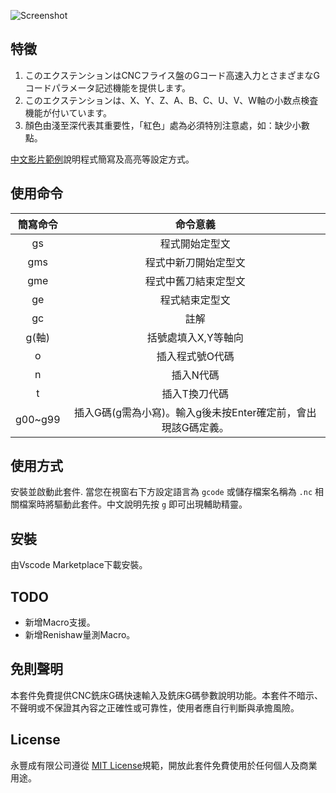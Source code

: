 ![Screenshot](https://raw.githubusercontent.com/syzlmr/milling-gcode-snippet/master/images/gcode.gif)

## 特徵

1. このエクステンションはCNCフライス盤のGコード高速入力とさまざまなGコードパラメータ記述機能を提供します。
2. このエクステンションは、X、Y、Z、A、B、C、U、V、W軸の小数点検査機能が付いています。
3. 顏色由淺至深代表其重要性，「紅色」處為必須特別注意處，如：缺少小數點。

[中文影片範例](https://www.ehosei.com/gcode-quick-editing)說明程式簡寫及高亮等設定方式。  

## 使用命令
簡寫命令| 命令意義 |
:-------:|:-----: |
gs     | 程式開始定型文 |
gms    | 程式中新刀開始定型文 |
gme    | 程式中舊刀結束定型文 |   
ge     | 程式結束定型文 |
gc     | 註解 |
g(軸)  | 括號處填入X,Y等軸向 |
o      | 插入程式號O代碼 |
n      | 插入N代碼 |
t      | 插入T換刀代碼 |
g00~g99| 插入G碼(g需為小寫)。輸入g後未按Enter確定前，會出現該G碼定義。|

## 使用方式

安裝並啟動此套件. 當您在視窗右下方設定語言為 `gcode` 或儲存檔案名稱為 `.nc` 相關檔案時將驅動此套件。中文說明先按 `g` 即可出現輔助精靈。

## 安裝

由Vscode Marketplace下載安裝。

## TODO

- 新增Macro支援。
- 新增Renishaw量測Macro。

## 免則聲明

本套件免費提供CNC銑床G碼快速輸入及銑床G碼參數說明功能。本套件不暗示、不聲明或不保證其內容之正確性或可靠性，使用者應自行判斷與承擔風險。

## License

永豐成有限公司遵從 [MIT License](https://opensource.org/licenses/MIT)規範，開放此套件免費使用於任何個人及商業用途。
